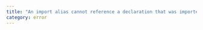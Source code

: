 ```yaml
---
title: "An import alias cannot reference a declaration that was imported using 'import type'."
category: error
---
```

